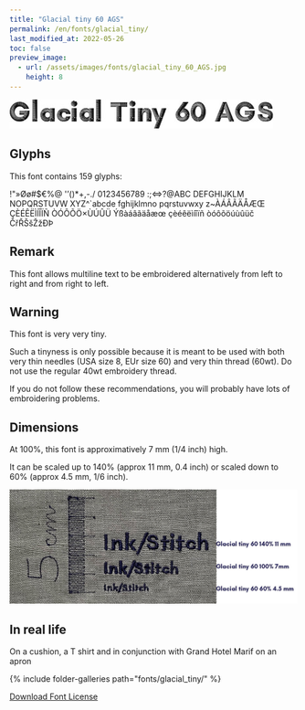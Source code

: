 ```yaml
---
title: "Glacial tiny 60 AGS"
permalink: /en/fonts/glacial_tiny/
last_modified_at: 2022-05-26
toc: false
preview_image:
  - url: /assets/images/fonts/glacial_tiny_60_AGS.jpg
    height: 8
---
```

![glacial_tiny](/assets/images/fonts/glacial_tiny_60_AGS.jpg)

## Glyphs

This font contains 159 glyphs:
	
!"»Øø#$€%@
'’()*+,-./
0123456789
:;<=>?@ABC
DEFGHIJKLM
NOPQRSTUVW
XYZ^`abcde
fghijklmno
pqrstuvwxy
z~ÀÁÂÃÄÅÆŒ
ÇÈÉÊËÌÍÎÏÑ
ÒÓÔÕÖ×ÙÚÛÜ
Ýßàáâãäåæœ
çèéêëìíîïñ
òóôõöúùûüč
ČřŘŠšŽžÐÞ

## Remark 
This font allows  multiline text to be embroidered alternatively from left to right and from right to left.


## Warning

This font is very very tiny.

Such a tinyness is only possible because it is meant to be used with both very thin needles (USA size 8, EUr size 60) and very thin thread (60wt).
Do not use the regular 40wt embroidery thread.

If you do not follow these recommendations, you will probably have lots of embroidering problems.

## Dimensions

At 100%, this font is approximatively 7 mm (1/4 inch) high.

It can be scaled up to 140% (approx 11 mm, 0.4 inch) or scaled down to 60% (approx 4.5 mm, 1/6  inch).


![Dimensions Glacialtiny](/assets/images/fonts/Sizing/glacialsizing.jpg)



## In real life

On a cushion, a T shirt and  in conjunction with Grand Hotel Marif on an apron 

{% include folder-galleries path="fonts/glacial_tiny/" %}


[Download Font License](https://github.com/inkstitch/inkstitch/tree/main/fonts/glacial_tiny/LICENSE)
